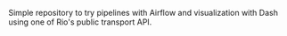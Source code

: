 Simple repository to try pipelines with Airflow and visualization with Dash using one of Rio's public transport API.